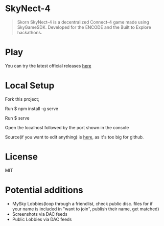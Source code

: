 # SkyNect-4
>Skorn SkyNect-4 is a decentralized Connect-4 game made using SkyGameSDK.
>Developed for the ENCODE and the Built to Explore hackathons.

# Play
You can try the latest official releases [here](https://skorn.hns.siasky.net/)

# Local Setup
Fork this project;

Run $ npm install -g serve

Run $ serve

Open the localhost followed by the port shown in the console

Source(if you want to edit anything) is [here](), as it's too big for github.

# License
MIT

# Potential additions
* MySky Lobbies(loop through a friendlist, check public disc. files for if your name is included in "want to join", publish their name, get matched)
* Screenshots via DAC feeds
* Public Lobbies via DAC feeds

